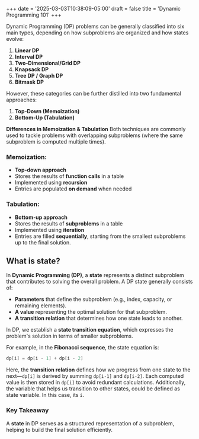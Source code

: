 +++
date = '2025-03-03T10:38:09-05:00'
draft = false
title = 'Dynamic Programming 101'
+++

Dynamic Programming (DP) problems can be generally classified into six main types, depending on how subproblems are organized and how states evolve:

1. **Linear DP**  
2. **Interval DP**  
3. **Two-Dimensional/Grid DP**  
4. **Knapsack DP**  
5. **Tree DP / Graph DP**  
6. **Bitmask DP**  

However, these categories can be further distilled into two fundamental approaches:  

1. **Top-Down (Memoization)**  
2. **Bottom-Up (Tabulation)**

**Differences in Memoization & Tabulation**
Both techniques are commonly used to tackle problems with overlapping subproblems (where the same subproblem is computed multiple times).

### **Memoization:**  

- **Top-down approach**  
- Stores the results of **function calls** in a table  
- Implemented using **recursion**  
- Entries are populated **on demand** when needed  

### **Tabulation:**  

- **Bottom-up approach**  
- Stores the results of **subproblems** in a table  
- Implemented using **iteration**  
- Entries are filled **sequentially**, starting from the smallest subproblems up to the final solution.

## What is state?
In **Dynamic Programming (DP)**, a **state** represents a distinct subproblem that contributes to solving the overall problem. A DP state generally consists of:

- **Parameters** that define the subproblem (e.g., index, capacity, or remaining elements).  
- **A value** representing the optimal solution for that subproblem.  
- **A transition relation** that determines how one state leads to another.  

In DP, we establish a **state transition equation**, which expresses the problem's solution in terms of smaller subproblems.

For example, in the **Fibonacci sequence**, the state equation is:

```java
dp[i] = dp[i - 1] + dp[i - 2]
```

Here, the **transition relation** defines how we progress from one state to the next—`dp[i]` is derived by summing `dp[i-1]` and `dp[i-2]`. Each computed value is then stored in `dp[i]` to avoid redundant calculations. Additionally, the variable that helps us transition to other states, could be defined as state variable. In this case, its `i`.

### **Key Takeaway**  
A **state** in DP serves as a structured representation of a subproblem, helping to build the final solution efficiently.